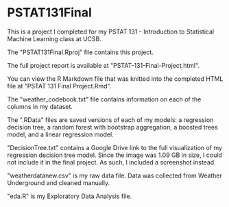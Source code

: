 # PSTAT131Final

This is a project I completed for my PSTAT 131 - Introduction to Statistical Machine Learning class at UCSB. 

The "PSTAT131Final.Rproj" file contains this project.

The full project report is available at "PSTAT-131-Final-Project.html".

You can view the R Markdown file that was knitted into the completed HTML file at "PSTAT 131 Final Project.Rmd".

The "weather_codebook.txt" file contains information on each of the columns in my dataset.

The ".RData" files are saved versions of each of my models: a regression decision tree, a random forest with bootstrap 
aggregation, a boosted trees model, and a linear regression model.

"DecisionTree.txt" contains a Google Drive link to the full visualization of my regression decision tree model. Since the
image was 1.09 GB in size, I could not include it in the final project. As such, I included a screenshot instead. 

"weatherdatanew.csv" is my raw data file. Data was collected from Weather Underground and cleaned manually. 

"eda.R" is my Exploratory Data Analysis file.
